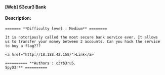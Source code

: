 #### [Web] S3cur3 Bank  

#### Description:   

```
======= **Difficulty level : Medium** ========

It is notoriously called the most secure bank service ever. It allows us to transfer your money between 2 accounts. Can you hack the service to buy a flag???

<a href="http://18.188.42.158/">Link</a> 

========== **Authors : c3rb3ru5,
SpyD3r** ==========


```


